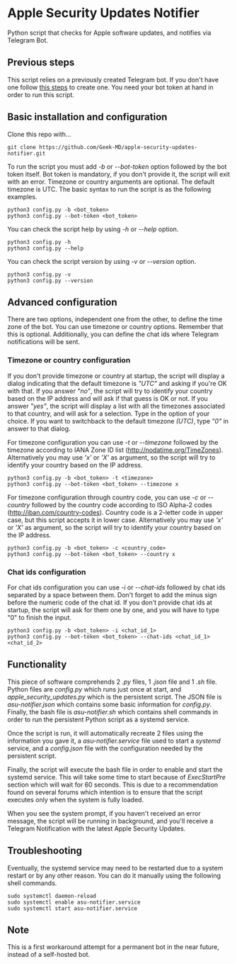 # Apple Security Updates Notifier

Python script that checks for Apple software updates, and notifies via Telegram Bot.

## Previous steps

This script relies on a previously created Telegram bot. If you don't have one follow [this steps](https://www.alphr.com/telegram-create-bot/) to create one. You need your bot token at hand in order to run this script.

## Basic installation and configuration

Clone this repo with...
  
```
git clone https://github.com/Geek-MD/apple-security-updates-notifier.git
```

To run the script you must add *-b* or *--bot-token* option followed by the bot token itself. Bot token is mandatory, if you don't provide it, the script will exit with an error. Timezone or country arguments are optional. The default timezone is UTC.
The basic syntax to run the script is as the following examples.

```
python3 config.py -b <bot_token>
python3 config.py --bot-token <bot_token>
```

You can check the script help by using *-h* or *--help* option.

```
python3 config.py -h
python3 config.py --help
```

You can check the script version by using *-v* or *--version* option.

```
python3 config.py -v
python3 config.py --version
```

## Advanced configuration

There are two options, independent one from the other, to define the time zone of the bot. You can use timezone or country options. Remember that this is optional.
Additionally, you can define the chat ids where Telegram notifications will be sent.  

### Timezone or country configuration

If you don't provide timezone or country at startup, the script will display a dialog indicating that the default timezone is *"UTC"* and asking if you're OK with that.
If you answer *"no"*, the script will try to identify your country based on the IP address and will ask if that guess is OK or not.
If you answer *"yes"*, the script will display a list with all the timezones associated to that country, and will ask for a selection. Type in the option of your choice. If you want to switchback to the default timezone *(UTC)*, type *"0"* in answer to that dialog.

For timezone configuration you can use *-t* or *--timezone* followed by the timezone according to IANA Zone ID list (http://nodatime.org/TimeZones). Alternatively you may use *'x'* or *'X'* as argument, so the script will try to identify your country based on the IP address.

```
python3 config.py -b <bot_token> -t <timezone>
python3 config.py --bot-token <bot_token> --timezone x
```

For timezone configuration through country code, you can use *-c* or *--country* followed by the country code according to ISO Alpha-2 codes (http://iban.com/country-codes). Country code is a 2-letter code in upper case, but this script accepts it in lower case. Alternatively you may use *'x'* or *'X'* as argument, so the script will try to identify your country based on the IP address.

```
python3 config.py -b <bot_token> -c <country_code>
python3 config.py --bot-token <bot_token> --country x
```

### Chat ids configuration

For chat ids configuration you can use *-i* or *--chat-ids* followed by chat ids separated by a space between them. Don't forget to add the minus sign before the numeric code of the chat id.
If you don't provide chat ids at startup, the script will ask for them one by one, and you will have to type "0" to finish the input.

```
python3 config.py -b <bot_token> -i <chat_id_1>
python3 config.py --bot-token <bot_token> --chat-ids <chat_id_1> <chat_id_2>
```

## Functionality

This piece of software comprehends 2 *.py* files, 1 *.json* file and 1 *.sh* file. Python files are *config.py* which runs just once at start, and *apple_security_updates.py* which is the persistent script. The JSON file is *asu-notifier.json* which contains some basic information for *config.py*. Finally, the bash file is *asu-notifier.sh* which contains shell commands in order to run the persistent Python script as a systemd service.

Once the script is run, it will automatically recreate 2 files using the information you gave it, a *asu-notifier.service* file used to start a *systemd* service, and a *config.json* file with the configuration needed by the persistent script.

Finally, the script will execute the bash file in order to enable and start the systemd service. This will take some time to start because of *ExecStartPre* section which will wait for 60 seconds. This is due to a recommendation found on several forums which intention is to ensure that the script executes only when the system is fully loaded.

When you see the system prompt, if you haven't received an error message, the script will be running in background, and you'll receive a Telegram Notification with the latest Apple Security Updates.

## Troubleshooting

Eventually, the systemd service may need to be restarted due to a system restart or by any other reason. You can do it manually using the following shell commands.

```
sudo systemctl daemon-reload
sudo systemctl enable asu-notifier.service
sudo systemctl start asu-notifier.service
```

## Note

This is a first workaround attempt for a permanent bot in the near future, instead of a self-hosted bot.
